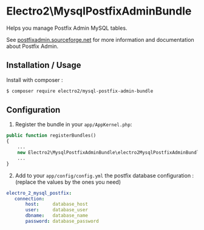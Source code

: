 Electro2\MysqlPostfixAdminBundle
========================================

Helps you manage Postfix Admin MySQL tables.

See [postfixadmin.sourceforge.net](http://postfixadmin.sourceforge.net/) for more information and documentation about Postfix Admin.

Installation / Usage
--------------------

Install with composer :

```sh
$ composer require electro2/mysql-postfix-admin-bundle
```

Configuration
---------------

1. Register the bundle in your `app/AppKernel.php`:

```php
public function registerBundles()
{
    ...
    new Electro2\MysqlPostfixAdminBundle\electro2MysqlPostfixAdminBundle(),
    ...
}
```

2. Add to your `app/config/config.yml` the postfix database configuration : (replace the values by the ones you need)

```yaml
electro_2_mysql_postfix:
   connection:
       host:     database_host
       user:     database_user
       dbname:   database_name
       password: database_password
```
